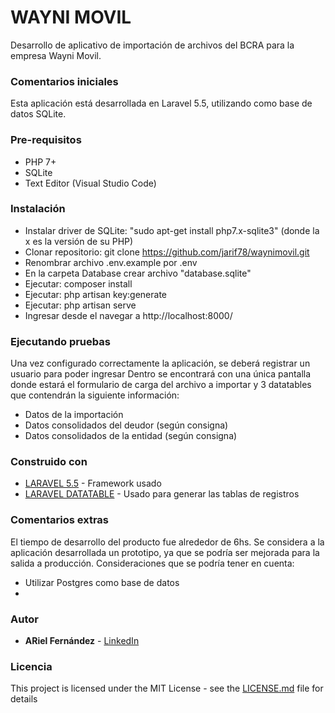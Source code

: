 # WAYNI MOVIL

Desarrollo de aplicativo de importación de archivos del BCRA para la empresa Wayni Movil.

### Comentarios iniciales

Esta aplicación está desarrollada en Laravel 5.5, utilizando como base de datos SQLite.

### Pre-requisitos

- PHP 7+
- SQLite
- Text Editor (Visual Studio Code)

### Instalación

- Instalar driver de SQLite: "sudo apt-get install php7.x-sqlite3" (donde la x es la versión de su PHP)
- Clonar repositorio: git clone https://github.com/jarif78/waynimovil.git
- Renombrar archivo .env.example por .env
- En la carpeta Database crear archivo "database.sqlite"
- Ejecutar: composer install
- Ejecutar: php artisan key:generate
- Ejecutar: php artisan serve
- Ingresar desde el navegar a http://localhost:8000/

### Ejecutando pruebas

Una vez configurado correctamente la aplicación, se deberá registrar un usuario para poder ingresar
Dentro se encontrará con una única pantalla donde estará el formulario de carga del archivo a importar y 3 datatables que contendrán la siguiente información:
- Datos de la importación
- Datos consolidados del deudor (según consigna)
- Datos consolidados de la entidad (según consigna)

### Construido con

* [LARAVEL 5.5](https://laravel.com/) - Framework usado
* [LARAVEL DATATABLE](https://github.com/yajra/laravel-datatables) - Usado para generar las tablas de registros

### Comentarios extras

El tiempo de desarrollo del producto fue alrededor de 6hs.
Se considera a la aplicación desarrollada un prototipo, ya que se podría ser mejorada para la salida a producción.
Consideraciones que se podría tener en cuenta:
- Utilizar Postgres como base de datos
- 

### Autor

- **ARiel Fernández** - [LinkedIn](https://www.linkedin.com/in/jarif78/)

### Licencia

This project is licensed under the MIT License - see the [LICENSE.md](LICENSE.md) file for details


